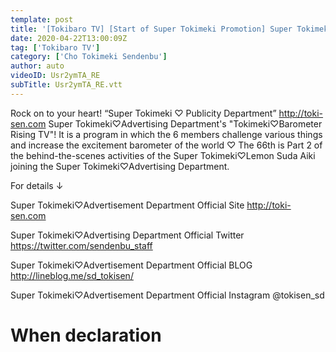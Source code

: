 ```yaml
---
template: post
title: '[Tokibaro TV] [Start of Super Tokimeki Promotion] Super Tokimeki♡ Behind the Start of Advertising Department Activities Part 2 ep66'
date: 2020-04-22T13:00:09Z
tag: ['Tokibaro TV']
category: ['Cho Tokimeki Sendenbu']
author: auto 
videoID: Usr2ymTA_RE
subTitle: Usr2ymTA_RE.vtt
---
```

Rock on to your heart! “Super Tokimeki ♡ Publicity Department” http://toki-sen.com
Super Tokimeki♡Advertising Department's "Tokimeki♡Barometer Rising TV"!
It is a program in which the 6 members challenge various things and increase the excitement barometer of the world ♡
The 66th is Part 2 of the behind-the-scenes activities of the Super Tokimeki♡Lemon Suda Aiki joining the Super Tokimeki♡Advertising Department.

For details ↓

Super Tokimeki♡Advertisement Department Official Site
http://toki-sen.com

Super Tokimeki♡Advertising Department Official Twitter
https://twitter.com/sendenbu_staff

Super Tokimeki♡Advertisement Department Official BLOG
http://lineblog.me/sd_tokisen/

Super Tokimeki♡Advertisement Department Official
Instagram @tokisen_sd

# When declaration